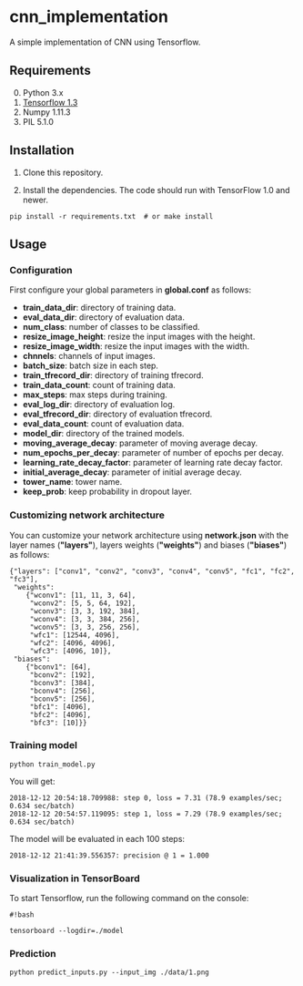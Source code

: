 # cnn_implementation
A simple implementation of CNN using Tensorflow.

## Requirements
0. Python 3.x
1. <a href="https://tensorflow.org">Tensorflow 1.3</a>
2. Numpy 1.11.3
3. PIL 5.1.0

## Installation
1. Clone this repository.

2. Install the dependencies. The code should run with TensorFlow 1.0 and newer.
```
pip install -r requirements.txt  # or make install
```

## Usage
### Configuration
First configure your global parameters in **global.conf** as follows:
- **train_data_dir**: directory of training data.
- **eval_data_dir**: directory of evaluation data.
- **num_class**: number of classes to be classified.
- **resize_image_height**: resize the input images with the height.
- **resize_image_width**: resize the input images with the width.
- **chnnels**: channels of input images.
- **batch_size**: batch size in each step.
- **train_tfrecord_dir**: directory of training tfrecord.
- **train_data_count**: count of training data.
- **max_steps**: max steps during training.
- **eval_log_dir**: directory of evaluation log.
- **eval_tfrecord_dir**: directory of evaluation tfrecord.
- **eval_data_count**: count of evaluation data.
- **model_dir**: directory of the trained models.
- **moving_average_decay**: parameter of moving average decay.
- **num_epochs_per_decay**: parameter of number of epochs per decay.
- **learning_rate_decay_factor**: parameter of learning rate decay factor.
- **initial_average_decay**: parameter of initial average decay.
- **tower_name**: tower name.
- **keep_prob**: keep probability in dropout layer.

### Customizing network architecture
You can customize your network architecture using **network.json** with the layer names (**"layers"**), layers weights (**"weights"**) and biases (**"biases"**) as follows: 
```
{"layers": ["conv1", "conv2", "conv3", "conv4", "conv5", "fc1", "fc2", "fc3"],
 "weights": 
    {"wconv1": [11, 11, 3, 64], 
     "wconv2": [5, 5, 64, 192],
     "wconv3": [3, 3, 192, 384],
     "wconv4": [3, 3, 384, 256], 
     "wconv5": [3, 3, 256, 256], 
     "wfc1": [12544, 4096], 
     "wfc2": [4096, 4096],
     "wfc3": [4096, 10]}, 
 "biases": 
    {"bconv1": [64], 
     "bconv2": [192],  
     "bconv3": [384], 
     "bconv4": [256], 
     "bconv5": [256], 
     "bfc1": [4096], 
     "bfc2": [4096],
     "bfc3": [10]}}
``` 

### Training model

``` 
python train_model.py
``` 
You will get:
``` 
2018-12-12 20:54:18.709988: step 0, loss = 7.31 (78.9 examples/sec; 0.634 sec/batch)
2018-12-12 20:54:57.119095: step 1, loss = 7.29 (78.9 examples/sec; 0.634 sec/batch)
``` 
The model will be evaluated in each 100 steps:
``` 
2018-12-12 21:41:39.556357: precision @ 1 = 1.000
``` 

### Visualization in TensorBoard
To start Tensorflow, run the following command on the console:
``` 
#!bash

tensorboard --logdir=./model
``` 

### Prediction
``` 
python predict_inputs.py --input_img ./data/1.png
``` 

